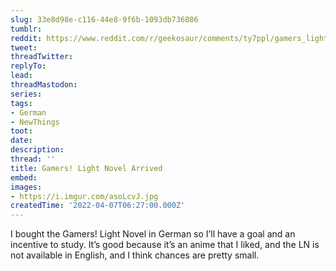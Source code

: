 ```yaml
---
slug: 33e8d98e-c116-44e8-9f6b-1093db736086
tumblr:
reddit: https://www.reddit.com/r/geekosaur/comments/ty7ppl/gamers_light_novel_arrived/
tweet:
threadTwitter:
replyTo:
lead:
threadMastodon:
series:
tags:
- German
- NewThings
toot:
date:
description:
thread: ''
title: Gamers! Light Novel Arrived
embed:
images:
- https://i.imgur.com/asoLcvJ.jpg
createdTime: '2022-04-07T06:27:00.000Z'
---
```


I bought the Gamers! Light Novel in German so I’ll have a goal and an incentive to study. It’s good because it’s an anime that I liked, and the LN is not available in English, and I think chances are pretty small.